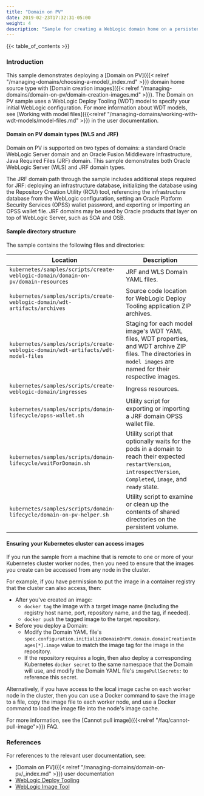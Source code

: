 ```yaml
---
title: "Domain on PV"
date: 2019-02-23T17:32:31-05:00
weight: 4
description: "Sample for creating a WebLogic domain home on a persistent volume (PV) for deploying the generated WebLogic domain."
---
```


{{< table_of_contents >}}

### Introduction

This sample demonstrates deploying a
[Domain on PV]({{< relref "/managing-domains/choosing-a-model/_index.md" >}}) domain home source type
 with [Domain creation images]({{< relref "/managing-domains/domain-on-pv/domain-creation-images.md" >}}).
The Domain on PV sample uses a WebLogic Deploy Tooling (WDT) model to specify your initial WebLogic configuration. For more information about WDT models, see [Working with model files]({{<relref "/managing-domains/working-with-wdt-models/model-files.md" >}}) in the user documentation.

#### Domain on PV domain types (WLS and JRF)

Domain on PV is supported on two types of domains: a standard Oracle WebLogic Server domain and an Oracle Fusion Middleware Infrastructure, Java Required Files (JRF) domain. This sample demonstrates both Oracle WebLogic Server (WLS) and JRF domain types.

The JRF domain path through the sample includes additional steps required for JRF: deploying an infrastructure database, initializing the database using the Repository Creation Utility (RCU) tool, referencing the infrastructure database from the WebLogic configuration, setting an Oracle Platform Security Services (OPSS) wallet password, and exporting or importing an OPSS wallet file. JRF domains may be used by Oracle products that layer on top of WebLogic Server, such as SOA and OSB.

#### Sample directory structure

The sample contains the following files and directories:

Location | Description |
------------- | ----------- |
`kubernetes/samples/scripts/create-weblogic-domain/domain-on-pv/domain-resources` | JRF and WLS Domain YAML files. |
`kubernetes/samples/scripts/create-weblogic-domain/wdt-artifacts/archives` | Source code location for WebLogic Deploy Tooling application ZIP archives. |
`kubernetes/samples/scripts/create-weblogic-domain/wdt-artifacts/wdt-model-files` | Staging for each model image's WDT YAML files, WDT properties, and WDT archive ZIP files. The directories in `model images` are named for their respective images. |
`kubernetes/samples/scripts/create-weblogic-domain/ingresses` | Ingress resources. |
`kubernetes/samples/scripts/domain-lifecycle/opss-wallet.sh` | Utility script for exporting or importing a JRF domain OPSS wallet file. |
`kubernetes/samples/scripts/domain-lifecycle/waitForDomain.sh` | Utility script that optionally waits for the pods in a domain to reach their expected `restartVersion`, `introspectVersion`, `Completed`, `image`, and `ready` state. |
`kubernetes/samples/scripts/domain-lifecycle/domain-on-pv-helper.sh` | Utility script to examine or clean up the contents of shared directories on the persistent volume. |

#### Ensuring your Kubernetes cluster can access images

If you run the sample from a machine that is remote to one or more of your Kubernetes cluster worker nodes, then you need to ensure that the images you create can be accessed from any node in the cluster.

For example, if you have permission to put the image in a container registry that the cluster can also access, then:
  - After you've created an image:
    - `docker tag` the image with a target image name (including the registry host name, port, repository name, and the tag, if needed).
    - `docker push` the tagged image to the target repository.
  - Before you deploy a Domain:
    - Modify the Domain YAML file's `spec.configuration.initializeDomainOnPV.domain.domainCreationImages[*].image` value to match the image tag for the image in the repository.
    - If the repository requires a login, then also deploy a corresponding Kubernetes `docker secret` to the same namespace that the Domain will use, and modify the Domain YAML file's `imagePullSecrets:` to reference this secret.

Alternatively, if you have access to the local image cache on each worker node in the cluster, then you can use a Docker command to save the image to a file, copy the image file to each worker node, and use a Docker command to load the image file into the node's image cache.

For more information, see the [Cannot pull image]({{<relref "/faq/cannot-pull-image">}}) FAQ.

### References

For references to the relevant user documentation, see:
 - [Domain on PV]({{< relref "/managing-domains/domain-on-pv/_index.md" >}}) user documentation
 - [WebLogic Deploy Tooling](https://oracle.github.io/weblogic-deploy-tooling/)
 - [WebLogic Image Tool](https://oracle.github.io/weblogic-image-tool/)
